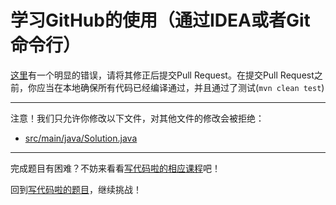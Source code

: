 # 学习GitHub的使用（通过IDEA或者Git命令行）



[这里](https://github.com/hcsp/fix-add-function/blob/master/src/main/java/Solution.java)有一个明显的错误，请将其修正后提交Pull Request。在提交Pull Request之前，你应当在本地确保所有代码已经编译通过，并且通过了测试(`mvn clean test`)

-----
注意！我们只允许你修改以下文件，对其他文件的修改会被拒绝：
- [src/main/java/Solution.java](https://github.com/hcsp/fix-add-function/blob/master/src/main/java/Solution.java)
-----


完成题目有困难？不妨来看看[写代码啦的相应课程](https://xiedaimala.com/tasks/bd34186b-63f2-4e2d-9145-0c61e2cc0f63/video_tutorials/0378de3c-cfd0-4b2d-b8fc-d04b6f613777)吧！

回到[写代码啦的题目](https://xiedaimala.com/tasks/bd34186b-63f2-4e2d-9145-0c61e2cc0f63/quizzes/4d1d2c45-bbc3-499e-9550-f3e35066eecb)，继续挑战！
